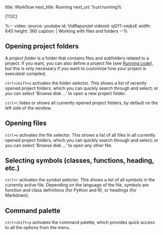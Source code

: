 title: Workflow
next_title: Running
next_url: %url:running%


[TOC]


%--
video:
 source: youtube
 id: VidRapunzel
 videoid: qQY1-xwjkxE
 width: 640
 height: 360
 caption: |
  Working with files and folders
--%


## Opening project folders

A *project folder* is a folder that contains files and subfolders related to a project. If you want, you can also define a project file (see [Running code](%url:running%)), but this is only necessary if you want to customize how your project is executed/ compiled.

`ctrl+shift+o` activates the folder selector. This shows a list of recently opened project folders, which you can quickly search through and select; or you can select 'Browse disk …' to open a new project folder.

`ctrl+\` hides or shows all currently opened project folders, by default on the left side of the window.


## Opening files

`ctrl+o` activates the file selector. This shows a list of all files in all currently opened project folders, which you can quickly search through and select; or you can select 'Browse disk …' to open any other file.


## Selecting symbols (classes, functions, heading, etc.)

`ctrl+r` activates the symbol selector. This shows a list of all symbols in the currently active file. Depending on the language of the file, symbols are function and class definitions (for Python and R), or headings (for Markdown).


## Command palette

`ctrl+shift+p` activates the command palette, which provides quick access to all the options from the menu.
